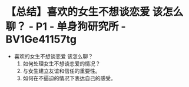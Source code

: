 # 【总结】喜欢的女生不想谈恋爱 该怎么聊？ - P1 - 单身狗研究所 - BV1Ge41157tg

-   喜欢的女生不想谈恋爱 该怎么聊？
    1.  如何处理女生不想谈恋爱的情况？
    2.  与女生建立友谊和信任的重要性。
    3.  如何在不逼迫的情况下表达自己的感受。